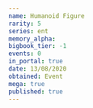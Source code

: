 ```yaml
---
name: Humanoid Figure
rarity: 5
series: ent
memory_alpha:
bigbook_tier: -1
events: 0
in_portal: true
date: 13/08/2020
obtained: Event
mega: true
published: true
---
```



